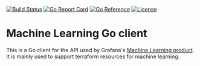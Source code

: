 [![Build Status](https://drone.grafana.net/api/badges/grafana/machine-learning-go-client/status.svg)](https://drone.grafana.net/grafana/machine-learning-go-client)
[![Go Report Card](https://goreportcard.com/badge/github.com/grafana/machine-learning-go-client)](https://goreportcard.com/report/github.com/grafana/machine-learning-go-client)
[![Go Reference](https://pkg.go.dev/badge/github.com/grafana/machine-learning-go-client.svg)](https://pkg.go.dev/github.com/grafana/machine-learning-go-client)
[![License](https://img.shields.io/github/license/grafana/machine-learning-go-client?color=blue)](https://opensource.org/licenses/Apache-2.0)

Machine Learning Go client
==================================

This is a Go client for the API used by Grafana's [Machine Learning
product](https://grafana.com/docs/grafana-cloud/machine-learning/). It is
mainly used to support terraform resources for machine learning.
